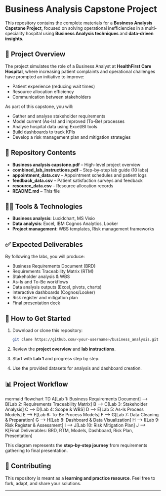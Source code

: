 # Business Analysis Capstone Project

This repository contains the complete materials for a **Business Analysis Capstone Project**, focused on solving operational inefficiencies in a multi-speciality hospital using **Business Analysis techniques** and **data-driven insights**.

## 📌 Project Overview

The project simulates the role of a Business Analyst at **HealthFirst Care Hospital**, where increasing patient complaints and operational challenges have prompted an initiative to improve:

* Patient experience (reducing wait times)
* Resource allocation efficiency
* Communication between stakeholders

As part of this capstone, you will:

* Gather and analyse stakeholder requirements
* Model current (As-Is) and improved (To-Be) processes
* Analyse hospital data using Excel/BI tools
* Build dashboards to track KPIs
* Develop a risk management plan and mitigation strategies

## 📂 Repository Contents

* **Business analysis capstone.pdf** – High-level project overview
* **combined\_lab\_instructions.pdf** – Step-by-step lab guide (10 labs)
* **appointment\_data.csv** – Appointment schedules and patient logs
* **feedback\_data.csv** – Patient satisfaction surveys and feedback
* **resource\_data.csv** – Resource allocation records
* **README.md** – This file

## 🧑‍💻 Tools & Technologies

* **Business analysis**: Lucidchart, MS Visio
* **Data analysis**: Excel, IBM Cognos Analytics, Looker
* **Project management**: WBS templates, Risk management frameworks

## ✅ Expected Deliverables

By following the labs, you will produce:

* Business Requirements Document (BRD)
* Requirements Traceability Matrix (RTM)
* Stakeholder analysis & WBS
* As-Is and To-Be workflows
* Data analysis outputs (Excel, pivots, charts)
* Interactive dashboards (Cognos/Looker)
* Risk register and mitigation plan
* Final presentation deck

## 🚀 How to Get Started

1. Download or clone this repository:

   ```bash
   git clone https://github.com/<your-username>/business_analysis.git
   ```
2. Review the **project overview** and **lab instructions**.
3. Start with **Lab 1** and progress step by step.
4. Use the provided datasets for analysis and dashboard creation.

## 📊 Project Workflow

mermaid
flowchart TD
    A[Lab 1: Business Requirements Document] --> B[Lab 2: Requirements Traceability Matrix]
    B --> C[Lab 3: Stakeholder Analysis]
    C --> D[Lab 4: Scope & WBS]
    D --> E[Lab 5: As-Is Process Models]
    E --> F[Lab 6: To-Be Process Models]
    F --> G[Lab 7: Data Cleaning & Preparation]
    G --> H[Lab 8: Dashboard & Data Visualization]
    H --> I[Lab 9: Risk Register & Assessment]
    I --> J[Lab 10: Risk Mitigation Plan]
    J --> K[Final Deliverables: BRD, RTM, Models, Dashboard, Risk Plan, Presentation]


This diagram represents the **step-by-step journey** from requirements gathering to final presentation.

## 🤝 Contributing

This repository is meant as a **learning and practice resource**. Feel free to fork, adapt, and share your solutions.

---
